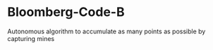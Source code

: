 # Bloomberg-Code-B
Autonomous algorithm to accumulate as many points as possible by capturing mines
